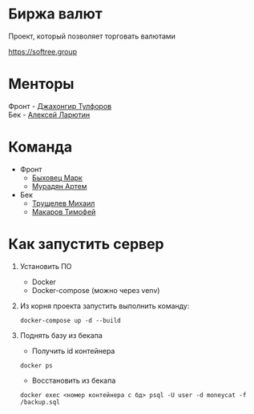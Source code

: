 # Биржа валют
Проект, который позволяет торговать валютами  

https://softree.group

# Менторы
Фронт - [Джахонгир Тулфоров](https://github.com/bin-umar)  
Бек - [Алексей Ларютин](https://github.com/ALarutin)

# Команда
- Фронт
  * [Быховец Марк](https://github.com/mark-by)
  * [Мурадян Артем](https://github.com/MuradyanArtem)
- Бек
  * [Трущелев Михаил](https://github.com/ThePsina)
  * [Макаров Тимофей](https://github.com/timofef)

# Как запустить сервер
1. Установить ПО
    * Docker
    * Docker-compose (можно через venv)

2. Из корня проекта запустить выполнить команду:
    ```
    docker-compose up -d --build
    ```

3. Поднять базу из бекапа  
    * Получить id контейнера
    ```
    docker ps
    ```
    * Восстановить из бекапа
    ```
    docker exec <номер контейнера с бд> psql -U user -d moneycat -f /backup.sql
    ```

